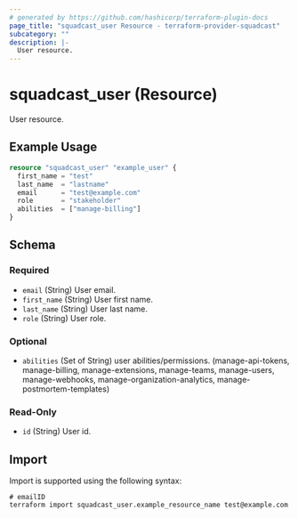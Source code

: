 ```yaml
---
# generated by https://github.com/hashicorp/terraform-plugin-docs
page_title: "squadcast_user Resource - terraform-provider-squadcast"
subcategory: ""
description: |-
  User resource.
---
```


# squadcast_user (Resource)

User resource.

## Example Usage

```terraform
resource "squadcast_user" "example_user" {
  first_name = "test"
  last_name  = "lastname"
  email      = "test@example.com"
  role       = "stakeholder"
  abilities  = ["manage-billing"]
}
```

<!-- schema generated by tfplugindocs -->
## Schema

### Required

- `email` (String) User email.
- `first_name` (String) User first name.
- `last_name` (String) User last name.
- `role` (String) User role.

### Optional

- `abilities` (Set of String) user abilities/permissions. (manage-api-tokens, manage-billing, manage-extensions, manage-teams, manage-users, manage-webhooks, manage-organization-analytics, manage-postmortem-templates)

### Read-Only

- `id` (String) User id.

## Import

Import is supported using the following syntax:

```shell
# emailID
terraform import squadcast_user.example_resource_name test@example.com
```
